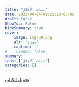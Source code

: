```yaml
---
title: "ثبات الأخلاق"
date: 2023-04-04T01:21:13+03:00
draft: false
ShowToc: False
hideSummary: true
cover:
    image: img/39.png
    alt: 'صورة'
    caption: ''
#    hidden: false
summary: 
tags: ["ثبات الأخلاق"]
categories: []
---
```

[تحميل الكتاب](./../../books/39.pdf)

